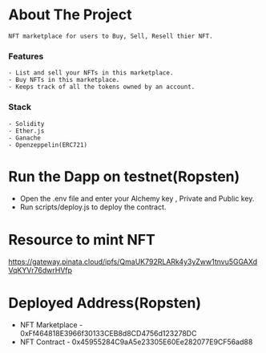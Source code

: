 # About The Project
    NFT marketplace for users to Buy, Sell, Resell thier NFT.

### Features
    - List and sell your NFTs in this marketplace.
    - Buy NFTs in this marketplace.
    - Keeps track of all the tokens owned by an account.

### Stack
    - Solidity
    - Ether.js
    - Ganache
    - Openzeppelin(ERC721)

# Run the Dapp on testnet(Ropsten)

- Open the .env file and enter your Alchemy key , Private and Public key.
- Run scripts/deploy.js to deploy the contract.


# Resource to mint NFT
https://gateway.pinata.cloud/ipfs/QmaUK792RLARk4y3yZww1tnvu5GGAXdVqKYVr76dwrHVfp

# Deployed Address(Ropsten)
- NFT Marketplace - 0xFf464818E3966f30133CEB8d8CD4756d123278DC
- NFT Contract - 0x45955284C9aA5e23305E60Ee282077E9CF56ad88